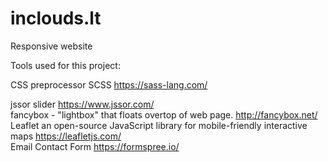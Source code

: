 # inclouds.lt

Responsive website 

Tools used for this project:

CSS preprocessor SCSS https://sass-lang.com/

jssor slider https://www.jssor.com/ <br>
fancybox - "lightbox" that floats overtop of web page.  http://fancybox.net/<br>
Leaflet an open-source JavaScript library for mobile-friendly interactive maps https://leafletjs.com/<br>
Email Contact Form https://formspree.io/


